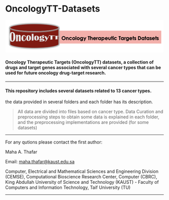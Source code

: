 # OncologyTT-Datasets
![alt text](https://github.com/MahaThafar/OncologyTT-Datasets/blob/main/OncologyTT_logo.png)
#### Oncology Therapeutic Targets (OncologyTT) datasets, a collection of drugs and target genes associated with several cancer types that can be used for future oncology drug-target research.
---

#### This repository includes several datasets related to 13 cancer types.
 the data provided in several folders and each folder has its description.

> All data are divided into files based on cancer type.
> Data Curation and preprocessing steps to obtain some data is explained in each folder,
> and the preprocessing implementations are provided (for some datasets)

----

For any qutions please contact the first author:


  Maha A. Thafar

Email: maha.thafar@kaust.edu.sa

Computer, Electrical and Mathematical Sciences and Engineering Division (CEMSE), Computational Bioscience Research Center, Computer (CBRC), King Abdullah University of Science and Technology (KAUST) - Faculty of Computers and Information Technology, Taif University (TU)

----
